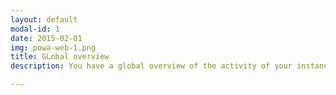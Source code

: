 ```yaml
---
layout: default
modal-id: 1
date: 2015-02-01
img: powa-web-1.png
title: GLobal overview
description: You have a global overview of the activity of your instance on a specific time range.

---
```

